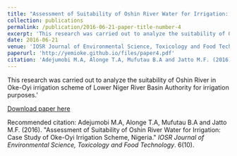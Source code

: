 ```yaml
---
title: "Assessment of Suitability of Oshin River Water for Irrigation: Case Study of Oke-Oyi Irrigation Scheme, Nigeria"
collection: publications
permalink: /publication/2016-06-21-paper-title-number-4
excerpt: 'This research was carried out to analyze the suitability of Oshin River in Oke-Oyi irrigation scheme of Lower Niger River Basin Authority for irrigation purposes.'
date: 2016-06-21
venue: 'IOSR Journal of Environmental Science, Toxicology and Food Technology'
paperurl: 'http://yemioke.github.io/files/paper4.pdf'
citation: 'Adejumobi M.A, Alonge T.A, Mufutau B.A and Jatto M.F. (2016). &quot; Assessment of Suitability of Oshin River Water for Irrigation: Case Study of Oke-Oyi Irrigation Scheme, Nigeria.&quot; <i>IOSR Journal of Environmental Science, Toxicology and Food Technology</i>. 6(10).'
---
```

This research was carried out to analyze the suitability of Oshin River in Oke-Oyi irrigation scheme of Lower Niger River Basin Authority for irrigation purposes.'

[Download paper here](https://www.iosrjournals.org/iosr-jestft/papers/vol10-issue6/Version-3/I1006034851.pdf)

Recommended citation: Adejumobi M.A, Alonge T.A, Mufutau B.A and Jatto M.F. (2016). "Assessment of Suitability of Oshin River Water for Irrigation: Case Study of Oke-Oyi Irrigation Scheme, Nigeria." <i>IOSR Journal of Environmental Science, Toxicology and Food Technology</i>. 6(10).
